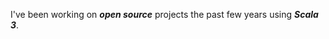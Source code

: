 <!--- top commit numnber: 12796 -->

I've been working on ***open source*** projects the past few years using ***Scala 3***.

<!---
The ranking algo has been refactored to favor **PRs** over **commits**.

Consequently my prior ranking of **S** is now a **B**. ***Shikata ga nai!***

![Stats](https://github-readme-stats.vercel.app/api?username=objektwerks&show_icons=true&hide_border=true)
-->
